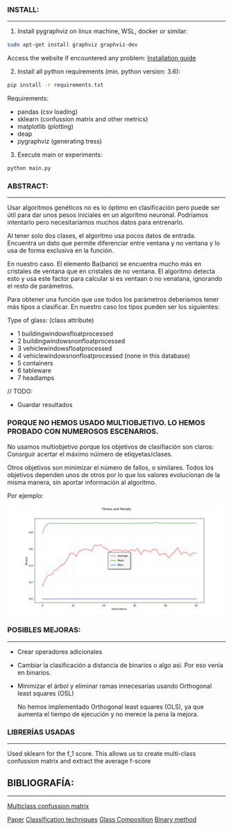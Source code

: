### INSTALL:

---

1. Install pygraphviz on linux machine, WSL, docker or similar: 

```bash
sudo apt-get install graphviz graphviz-dev
```

Access the website if encountered any problem: [Installation guide](https://pygraphviz.github.io/documentation/latest/install.html)

2. Install all python requirements (min. python version: 3.6):

```bash
pip install -r requirements.txt
```

Requirements:
- pandas (csv loading)
- sklearn (confussion matrix and other metrics)
- matplotlib (plotting)
- deap
- pygraphviz (generating tress)


3. Execute main or experiments:

```bash
python main.py
```

### ABSTRACT:

---

Usar algoritmos genéticos no es lo óptimo en clasificación pero puede ser útil para dar unos pesos iniciales en un algorítmo neuronal. Podríamos intentarlo pero necesitaríamos muchos datos para entrenarlo.

Al tener solo dos clases, el algoritmo usa pocos datos de entrada.
Encuentra un dato que permite diferenciar entre ventana y no ventana y lo usa de forma exclusiva en la función.

En nuestro caso. El elemento Ba(bario) se encuentra mucho más en cristales de ventana que en cristales de no ventana.
El algoritmo detecta esto y usa este factor para calcular si es ventaan o no venatana, ignorando el resto de parámetros.

Para obtener una función que use todos los parámetros deberíamos tener más tipos a clasificar.
En nuestro caso los tipos pueden ser los siguientes:

Type of glass: (class attribute)

- 1 buildingwindowsfloatprocessed
- 2 buildingwindowsnonfloatprocessed
- 3 vehiclewindowsfloatprocessed
- 4 vehiclewindowsnonfloatprocessed (none in this database)
- 5 containers
- 6 tableware
- 7 headlamps

// TODO:
- Guardar resultados


### PORQUE NO HEMOS USADO MULTIOBJETIVO. LO HEMOS PROBADO CON NUMEROSOS ESCENARIOS.
No usamos multiobjetivo porque los objetivos de clasifiación son claros: Consrguir acertar el máximo núimero de etiqyetas/clases.

Otros objetivos son minimizar el número de fallos, o similares.
Todos los objetivos dependen unos de otros por lo que los valores evolucionan de la misma manera, sin aportar información al algoritmo.

Por ejemplo:

![Fitness and penalty in multiclass](https://github.com/irg1008/COMPU_Practica03/blob/7c092416cc14659fc3813953fb0876cbe01459fc/output/stats.png?raw=true)

### POSIBLES MEJORAS:

---

- Crear operadores adicionales
- Cambiar la clasificación a distancia de binarios o algo así. Por eso venía en binarios.
- Minimizar el árbol y eliminar ramas innecesarias usando Orthogonal least squares (OSL)

  No hemos implementado Orthogonal least squares (OLS), ya que aumenta el tiempo de ejecución y no merece la pena la mejora.

### LIBRERÍAS USADAS

---

Used sklearn for the f_1 score. This allows us to create multi-class confussion matrix and extract the average f-score

## BIBLIOGRAFÍA:

---

[Multiclass confussion matrix](https://towardsdatascience.com/confusion-matrix-for-your-multi-class-machine-learning-model-ff9aa3bf7826)

[Paper](https://link.springer.com/chapter/10.1007/978-3-662-44303-3_5)
[Classification techniques](https://www.sciencedirect.com/topics/computer-science/classification-technique)
[Glass Composition](https://www.britannica.com/technology/glass)
[Binary method](https://ieeexplore.ieee.org/document/6597232)